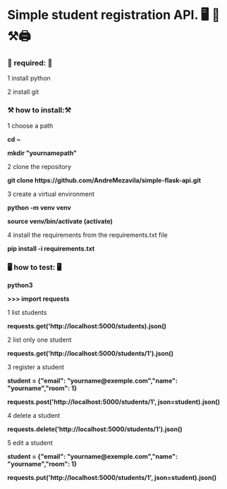 <h1> Simple student registration API. 🖥️ 📕 ⚒️🖨️ </h1>

<h3> 📕 required: 📕  </h3>

<p>1 install python </p>
<p>2 install git </p>

<h3>⚒️ how to install:⚒️ </h3>

<p>1 choose a path</p>
	<p><strong>cd ~</strong></p>
	<p><strong>mkdir "yournamepath"</strong></p>
<p>2 clone the repository</p>
	<p><strong>git clone https://github.com/AndreMezavila/simple-flask-api.git</strong></p>
<p>3 create a virtual environment </p>
	<p><strong>python -m venv venv </strong></p>
	<p><strong>source venv/bin/activate (activate) </strong></p>
<p>4 install the requirements from the requirements.txt file </p>
	<p><strong>pip install -i requirements.txt </strong></p>


<h3>🖥️ how to test: 🖥️ </h3>

<p><strong>python3 </strong></p>
<p><strong> >>> import requests </strong></p>

<p>1 list students </p>
	<p><strong> requests.get('http://localhost:5000/students).json() </strong></p>
<p>2 list only one student </p>
	<p><strong> requests.get('http://localhost:5000/students/1').json() </strong></p>
<p>3 register a student </p>
	<p><strong> student = {"email": "yourname@exemple.com","name": "yourname","room": 1} </strong></p>
	<p><strong> requests.post('http://localhost:5000/students/1', json=student).json() </strong></p>
<p>4 delete a student </p>
	<p><strong> requests.delete('http://localhost:5000/students/1').json() </strong></p>
<p>5 edit a student </p>
	<p><strong> student = {"email": "yourname@exemple.com","name": "yourname","room": 1} </strong></p>
	<p><strong> requests.put('http://localhost:5000/students/1', json=student).json() </strong></p>
